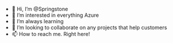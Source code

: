 - 👋 Hi, I’m @Springstone
- 👀 I’m interested in everything Azure
- 🌱 I’m always learning
- 💞️ I’m looking to collaborate on any projects that help customers
- 📫 How to reach me. Right here!

<!---
Springstone/Springstone is a ✨ special ✨ repository because its `README.md` (this file) appears on your GitHub profile.
You can click the Preview link to take a look at your changes.
--->
